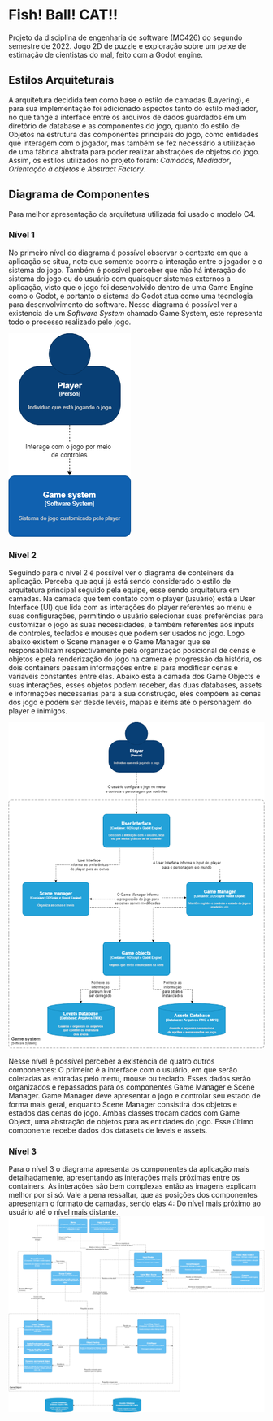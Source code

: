 # Fish! Ball! CAT!!

Projeto da disciplina de engenharia de software (MC426) do segundo semestre de 2022. 
Jogo 2D de puzzle e exploração sobre um peixe de estimação de cientistas do mal, feito com a Godot engine.


## Estilos Arquiteturais

A arquitetura decidida tem como base o estilo de camadas (Layering), e para sua implementação foi adicionado aspectos tanto do estilo
mediador, no que tange a interface entre os arquivos de dados guardados em um diretório de database e as componentes do jogo, quanto
do estilo de Objetos na estrutura das componentes principais do jogo, como entidades que interagem com o jogador, mas também se fez necessário
a utilização de uma fábrica abstrata para poder realizar abstrações de objetos do jogo. Assim, os estilos utilizados no projeto foram: *Camadas*, *Mediador*, *Orientação à objetos* e *Abstract Factory*.


## Diagrama de Componentes
Para melhor apresentação da arquitetura utilizada foi usado o modelo C4.

### Nível 1  
No primeiro nível do diagrama é possível observar o contexto em que a aplicação se situa, note que somente ocorre a interação entre o jogador 
e o sistema do jogo. Também é possível perceber que não há interação do sistema do jogo ou do usuário com quaisquer sistemas externos 
a aplicação, visto que o jogo foi desenvolvido dentro de uma Game Engine como o Godot, e portanto o sistema do Godot atua como uma tecnologia para desenvolvimento do software.
Nesse diagrama é possível ver a existencia de um *Software System* chamado Game System, este representa todo o processo realizado pelo jogo.

![Nível 1](img/arquitetrua-1-Level.png) 

### Nível 2

Seguindo para o nível 2 é possível ver o diagrama de conteiners da aplicação. Perceba que aqui já está sendo considerado o estilo de arquitetura principal seguido pela equipe, esse sendo arquitetura em camadas.
Na camada que tem contato com o player (usuário) está a User Interface (UI) que lida com as interações do player
referentes ao menu e suas configurações, permitindo o usuário selecionar suas preferências para customizar o jogo as suas necessidades,
e também referentes aos inputs de controles, teclados e mouses que podem ser usados no jogo. Logo abaixo
existem o Scene manager e o Game Manager que se responsabilizam respectivamente pela organização posicional de cenas e objetos e 
pela renderização do jogo na camera e progressão da história, os dois containers passam informações entre si para modificar cenas e variaveis constantes entre elas. 
Abaixo está a camada dos Game Objects e suas interações, esses objetos podem receber, das duas databases, assets e 
informações necessarias para a sua construção, eles compõem as cenas dos jogo e podem ser desde leveis, mapas e items até o personagem do player e inimigos.


![Nível 2](img/arquitetrua-2-Level.png)  

Nesse nível é possível perceber a existência de quatro outros componentes: O primeiro é a interface com o usuário, em que serão coletadas as entradas pelo menu, mouse ou teclado. Esses dados serão organizados e repassados para os componentes Game Manager e Scene Manager. Game Manager deve apresentar o jogo e controlar seu estado de forma mais geral, enquanto Scene Manager consistirá dos objetos e estados das cenas do jogo. Ambas classes trocam dados com Game Object, uma abstração de objetos para as entidades do jogo. Esse último componente recebe dados dos datasets de levels e assets.

### Nível 3
Para o nível 3 o diagrama apresenta os componentes da aplicação mais detalhadamente, apresentando as interações mais próximas entre os containers. As interações são bem complexas então as imagens explicam melhor por si só.
Vale a pena ressaltar, que as posições dos componentes apresentam o formato de camadas, sendo elas 4: Do nível mais próximo ao usuário até o nível mais distante. 
![Nível 3](img/arquitetrua-3-Level.png)
